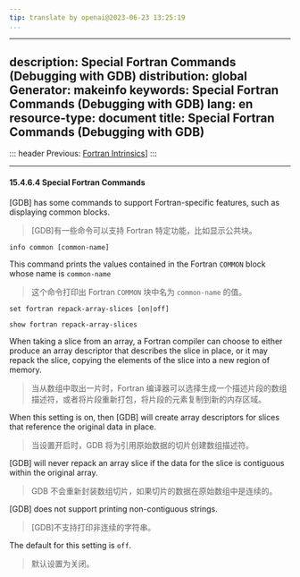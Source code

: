 ```yaml
---
tip: translate by openai@2023-06-23 13:25:19
...
```

---
description: Special Fortran Commands (Debugging with GDB)
distribution: global
Generator: makeinfo
keywords: Special Fortran Commands (Debugging with GDB)
lang: en
resource-type: document
title: Special Fortran Commands (Debugging with GDB)
----------------------------------------------------

::: header
Previous: [Fortran Intrinsics](Fortran-Intrinsics.html#Fortran-Intrinsics)]
:::

---

#### 15.4.6.4 Special Fortran Commands

[GDB] has some commands to support Fortran-specific features, such as displaying common blocks.

> [GDB]有一些命令可以支持 Fortran 特定功能，比如显示公共块。

`info common [common-name]`

This command prints the values contained in the Fortran `COMMON` block whose name is `common-name`

> 这个命令打印出 Fortran `COMMON` 块中名为 `common-name` 的值。

`set fortran repack-array-slices [on|off]`

`show fortran repack-array-slices`

When taking a slice from an array, a Fortran compiler can choose to either produce an array descriptor that describes the slice in place, or it may repack the slice, copying the elements of the slice into a new region of memory.

> 当从数组中取出一片时，Fortran 编译器可以选择生成一个描述片段的数组描述符，或者将片段重新打包，将片段的元素复制到新的内存区域。

When this setting is on, then [GDB] will create array descriptors for slices that reference the original data in place.

> 当设置开启时，GDB 将为引用原始数据的切片创建数组描述符。

[GDB] will never repack an array slice if the data for the slice is contiguous within the original array.

> GDB 不会重新封装数组切片，如果切片的数据在原始数组中是连续的。

[GDB] does not support printing non-contiguous strings.

> [GDB]不支持打印非连续的字符串。

The default for this setting is `off`.

> 默认设置为关闭。
